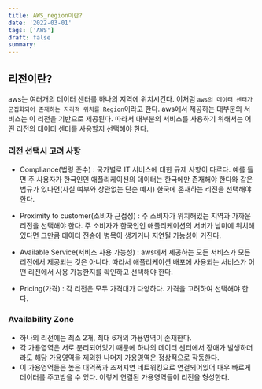 ```yaml
---
title: AWS_region이란?
date: '2022-03-01'
tags: ['AWS']
draft: false
summary:
---
```


## 리전이란?

aws는 여러개의 데이터 센터를 하나의 지역에 위치시킨다. 이처럼 `aws의 데이터 센터가 군집화되어 존재하는 지리적 위치를 Region`이라고 한다. aws에서 제공하는 대부분의 서비스는 이 리전을 기반으로 제공된다. 따라서 대부분의 서비스를 사용하기 위해서는 어떤 리전의 데이터 센터를 사용할지 선택해야 한다.

### 리전 선택시 고려 사항

- Compliance(법령 준수) : 국가별로 IT 서비스에 대한 규제 사항이 다르다. 예를 들면 주 사용자가 한국인인 애플리케이션의 데이터는 한국에만 존재해야 한다와 같은 법규가 있다면(사실 여부와 상관없는 단순 예시) 한국에 존재하는 리전을 선택해야한다.

- Proximity to customer(소비자 근접성) : 주 소비자가 위치해있는 지역과 가까운 리전을 선택해야 한다. 주 소비자가 한국인인 애플리케이션의 서버가 남미에 위치해있다면 그만큼 데이터 전송에 병목이 생기거나 지연될 가능성이 커진다.

- Available Service(서비스 사용 가능성) : aws에서 제공하는 모든 서비스가 모든 리전에서 제공되는 것은 아니다. 따라서 애플리케이션 배포에 사용되는 서비스가 어떤 리전에서 사용 가능한지를 확인하고 선택해야 한다.

- Pricing(가격) : 각 리전은 모두 가격대가 다양하다. 가격을 고려하여 선택해야 한다.

### Availability Zone

- 하나의 리전에는 최소 2개, 최대 6개의 가용영역이 존재한다.
- 각 가용영역은 서로 분리되어있기 때문에 하나의 데이터 센터에서 장애가 발생하더라도 해당 가용영역을 제외한 나머지 가용영역은 정상적으로 작동한다.
- 이 가용영역들은 높은 대역폭과 초저지연 네트워킹으로 연결되어있어 매우 빠르게 데이터를 주고받을 수 있다. 이렇게 연결된 가용영역들이 리전을 형성한다.
